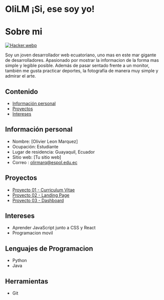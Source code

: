 # OliLM ¡Si, ese soy yo!

# Sobre mi
[![Hacker.webp](https://i.postimg.cc/KY3XR7QQ/Hacker.webp)](https://postimg.cc/zLN2QgsR)

Soy un joven desarrollador web ecuatoriano, uno mas en este mar gigante de desarrolladores. Apasionado por mostrar la informacion de la forma mas simple
y legible posible. Además de pasar sentado frente a un monitor, también me gusta practicar deportes, la fotografía de manera muy simple y admirar el arte.

## Contenido
* [Información personal](#información-personal)
* [Proyectos](#proyectos)
* [Intereses](#intereses)
## Información personal
* Nombre: [Olivier Leon Marquez]
* Ocupación: Estudiante
* Lugar de residencia: Guayaquil, Ecuador
* Sitio web: [Tu sitio web]
* Correo : olirmarq@espol.edu.ec
## Proyectos
* [Proyecto 01 - Curriculum Vitae](https://olilm.github.io/Curriculum/)
* [Proyecto 02 - Landing Page](https://olilm.github.io/landing/)
* [Proyecto 03 - Dashboard](https://olilm.github.io/dashboard/) 
## Intereses
* Aprender JavaScript junto a CSS y React
* Programacion movil
## Lenguajes de Programacion
* Python
* Java
## Herramientas
* Git
